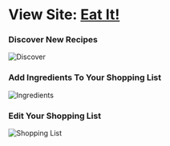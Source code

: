 # View Site: [Eat It!](https://eat--it.herokuapp.com/)

### Discover New Recipes
![Discover](http://g.recordit.co/EQPxu7VMOm.gif)

### Add Ingredients To Your Shopping List
![Ingredients](http://g.recordit.co/uZk8d2gwhz.gif)

### Edit Your Shopping List
![Shopping List](http://g.recordit.co/e08ogTIRGA.gif)


